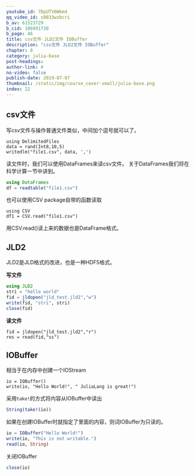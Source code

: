 ```yaml
---
youtube_id: 7DpUTV6Wkm4
qq_video_id: s0833wzbcri
b_av: 61523729
b_cid: 106991738
b_page: 46
title: csv文件 JLD2文件 IOBuffer
description: "csv文件 JLD2文件 IOBuffer"
chapter: 8
category: julia-base
post-headings:
author-link: #
no-video: false
publish-date: 2019-07-07
thumbnail: /static/img/course_cover-small/julia-base.png
index: 22
---
```



## csv文件

写csv文件与操作普通文件类似，中间加个逗号就可以了。
```
using DelimitedFiles
data = rand(Int8,10,5)
writedlm("file1.csv", data, ',')
```

读文件时，我们可以使用DataFrames来读csv文件。
关于DataFrames我们将在科学计算一节中讲到。
```Julia
using DataFrames
df = readtable("file1.csv")
```

也可以使用CSV package自带的函数读取
```
using CSV
df1 = CSV.read("file1.csv")
```
用CSV.read()读上来的数据也是DataFrame格式。






##   JLD2

JLD2是JLD格式的改进，也是一种HDF5格式。

**写文件**
```Julia
using JLD2
stri = "hello world"
fid = jldopen("jld_test.jld2","w")
write(fid, "stri", stri)
close(fid)
```

**读文件**
```
fid = jldopen("jld_test.jld2","r")
res = read(fid,"ss")
```


## IOBuffer
相当于在内存中创建一个IOStream
```
io = IOBuffer()
write(io, "Hello World!", " JuliaLang is great!")
```
采用`take!`的方式将内容从IOBuffer中读出
```Julia
String(take!(io))
```
如果在创建IOBuffer时就指定了里面的内容，则词IOBuffer为只读的。
```Julia
io = IOBuffer("Hello World!")
write(io, "This is not writable.")
read(io, String)
```
关闭IOBuffer
```Julia
close(io)
```

